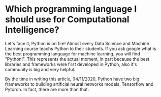 
# Which programming language I should use for Computational Intelligence?

Let's face it, Python is on fire! Almost every Data Science and Machine Learning course teachs Python to their students. 
If you ask google what is the best programming language for machine learning, you will find "Python!". 
This represents the actual moment, in part because the best libraries and frameworks were first developed in Python, 
also it's community is big and very helpful. 


By the time in writing this article, 04/11/2020, Python have two big frameworks to building artificial neural networks models, Tensorflow and Pytorch. 
In fact, there are more than that. 

